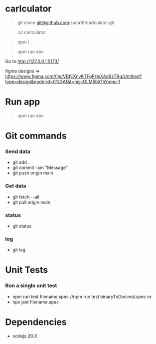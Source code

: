 # carlculator

> git clone git@github.com:suca19/carlculator.git

> cd carlculator

> npm i

> npm run dev

Go to http://127.0.0.1:5173/

figma designs => https://www.figma.com/file/VBfEXnvKTFgPHsXAaBzTBg/Untitled?type=design&node-id=0%3A1&t=mjjcOLM5bX1hYnmu-1

# Run app

> npm run dev

# Git commands

### Send data

-   git add .
-   git commit -am "Message"
-   git push origin main

### Get data

-   git fetch --all
-   git pull origin main

### status

-   git status

### log

-   git log

# Unit Tests

### Run a single unit test

-   npm run test filename.spec //npm run test binaryToDecimal.spec
    or
-   npx jest filename.spec

# Dependencies

-   nodejs 20.X
